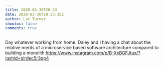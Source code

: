 ```yaml
---
title: 2020-03-30T20-33
date: 2020-03-30T20:33:35Z
author: Lee Turner
showtoc: false
comments: true
---
```


Day whatever working from home. Daley and I having a chat about the relative merits of a microservice based software architecture compared to building a monolith https://www.instagram.com/p/B-XxBGFJtux/?igshid=glrdec5r3pp4

